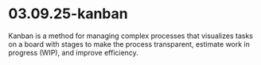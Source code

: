 # 03.09.25-kanban
Kanban is a method for managing complex processes that visualizes tasks on a board with stages to make the process transparent, estimate work in progress (WIP), and improve efficiency.
